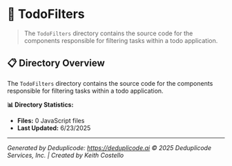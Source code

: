 # 📁 TodoFilters

> The `TodoFilters` directory contains the source code for the components responsible for filtering tasks within a todo application.

## 📋 Directory Overview

The `TodoFilters` directory contains the source code for the components responsible for filtering tasks within a todo application.

**📊 Directory Statistics:**
- **Files:** 0 JavaScript files
- **Last Updated:** 6/23/2025

---

*Generated by Deduplicode: https://deduplicode.ai*
*© 2025 Deduplicode Services, Inc. | Created by Keith Costello*
